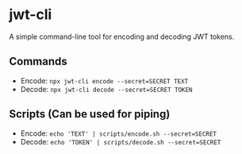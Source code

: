 # jwt-cli
A simple command-line tool for encoding and decoding JWT tokens.

## Commands
- Encode: `npx jwt-cli encode --secret=SECRET TEXT`
- Decode: `npx jwt-cli decode --secret=SECRET TOKEN`

## Scripts (Can be used for piping)
- Encode: `echo 'TEXT' | scripts/encode.sh --secret=SECRET`
- Decode: `echo 'TOKEN' | scripts/decode.sh --secret=SECRET`

